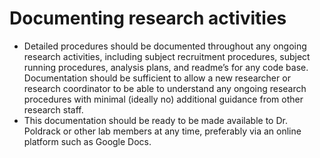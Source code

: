 # Documenting research activities

- Detailed procedures should be
    documented throughout any ongoing research activities, including
    subject recruitment procedures, subject running procedures, analysis
    plans, and readme’s for any code base. Documentation should be
    sufficient to allow a new researcher or research coordinator to be
    able to understand any ongoing research procedures with minimal
    (ideally no) additional guidance from other research staff.
- This documentation should be
    ready to be made available to Dr. Poldrack or other lab members at
    any time, preferably via an online platform such as Google Docs.
